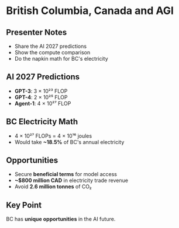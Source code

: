 # British Columbia, Canada and AGI

## Presenter Notes
- Share the AI 2027 predictions
- Show the compute comparison
- Do the napkin math for BC's electricity

## AI 2027 Predictions
- **GPT-3**: 3 × 10²³ FLOP
- **GPT-4**: 2 × 10²⁵ FLOP  
- **Agent-1**: 4 × 10²⁷ FLOP

<!-- IMAGE: Compute requirements for AI training | /compute.png -->

## BC Electricity Math
- 4 × 10²⁷ FLOPs = 4 × 10¹⁶ joules
- Would take **~18.5%** of BC's annual electricity

## Opportunities
- Secure **beneficial terms** for model access
- **~$800 million CAD** in electricity trade revenue
- Avoid **2.6 million tonnes** of CO₂

## Key Point
BC has **unique opportunities** in the AI future. 
